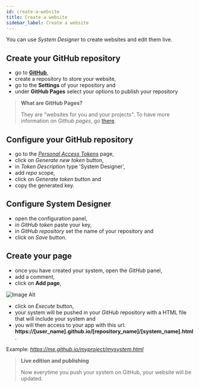 ```yaml
---
id: create-a-website
title: Create a website
sidebar_label: Create a website
---
```


You can use *System Designer* to create websites and edit them live. 

## Create your GitHub repository

- go to **[GitHub](https://github.com)**,
- create a repository to store your website,
- go to the **Settings** of your repository and
- under **GitHub Pages** select your options to publish your repository

>**What are GitHub Pages?**
>
>They are \"websites for you and your projects\". To have more information on *Github pages*, go [there](https://pages.github.com).

## Configure your GitHub repository

- go to the *[Personal Access Tokens](https://github.com/settings/tokens)* page,
- click on *Generate new token* button,
- in *Token Description* type 'System Designer',
- add *repo* scope,
- click on *Generate token* button and
- copy the generated key.

## Configure System Designer

- open the configuration panel,
- in *GitHub token* paste your key,
- in *GitHub repository* set the name of your repository and
- click on *Save* button.

## Create your page

- once you have created your system, open the *GitHub* panel,
- add a comment,
- click on **Add page**,

![Image Alt](../../img/fed4136-config.png)

- click on *Execute* button,
- your system will be pushed in your *GitHub* repository with a HTML file that will include your system and
- you will then access to your app with this url: **https://[user_name].github.io/[repository_name]/[system_name].html**.

Example: *https://me.github.io/myproject/mysystem.html*

>**Live edition and publishing**
>
>Now everytime you push your system on GitHub, your website will be updated.